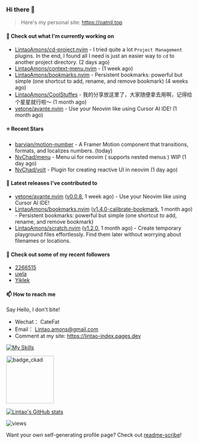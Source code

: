 ### Hi there 👋
> Here's my personal site: https://oatnil.top

#### 👷 Check out what I'm currently working on

- [LintaoAmons/cd-project.nvim](https://github.com/LintaoAmons/cd-project.nvim) - I tried quite a lot `Project Management` plugins. In the end, I found all I need is just an easier way to `cd` to another project directory. (2 days ago)
- [LintaoAmons/context-menu.nvim](https://github.com/LintaoAmons/context-menu.nvim) -  (1 week ago)
- [LintaoAmons/bookmarks.nvim](https://github.com/LintaoAmons/bookmarks.nvim) - Persistent bookmarks: powerful but simple (one shortcut to add, rename, and remove bookmark) (4 weeks ago)
- [LintaoAmons/CoolStuffes](https://github.com/LintaoAmons/CoolStuffes) - 我的分享放这里了，大家随便拿去用啊，记得给个星星就行啦～ (1 month ago)
- [yetone/avante.nvim](https://github.com/yetone/avante.nvim) - Use your Neovim like using Cursor AI IDE! (1 month ago)

#### ⭐ Recent Stars

- [barvian/motion-number](https://github.com/barvian/motion-number) - A Framer Motion component that transitions, formats, and localizes numbers. (today)
- [NvChad/menu](https://github.com/NvChad/menu) - Menu ui for neovim ( supports nested menus )  WIP (1 day ago)
- [NvChad/volt](https://github.com/NvChad/volt) - Plugin for creating reactive UI  in neovim (1 day ago)

#### 🔭 Latest releases I've contributed to

- [yetone/avante.nvim](https://github.com/yetone/avante.nvim) ([v0.0.8](https://github.com/yetone/avante.nvim/releases/tag/v0.0.8), 1 week ago) - Use your Neovim like using Cursor AI IDE!
- [LintaoAmons/bookmarks.nvim](https://github.com/LintaoAmons/bookmarks.nvim) ([v1.4.0-calibrate-bookmark](https://github.com/LintaoAmons/bookmarks.nvim/releases/tag/v1.4.0-calibrate-bookmark), 1 month ago) - Persistent bookmarks: powerful but simple (one shortcut to add, rename, and remove bookmark)
- [LintaoAmons/scratch.nvim](https://github.com/LintaoAmons/scratch.nvim) ([v1.2.0](https://github.com/LintaoAmons/scratch.nvim/releases/tag/v1.2.0), 1 month ago) - Create temporary playground files effortlessly. Find them later without worrying about filenames or locations.

#### 👯 Check out some of my recent followers

- [2266515](https://github.com/2266515)
- [uwla](https://github.com/uwla)
- [Yiklek](https://github.com/Yiklek)

#### 📫 How to reach me
Say Hello, I don't bite!

- Wechat： CateFat
- Email： Lintao.amons@gmail.com
- Comment at my site: https://lintao-index.pages.dev

[![My Skills](https://skillicons.dev/icons?i=java,kotlin,spring,vim,kubernetes,docker,aws,bash,python,lua,go,js,ts,react,html,css,jenkins,postgres,mysql,mongodb)](https://skillicons.dev)

<img alt='badge_ckad' src="https://user-images.githubusercontent.com/24785373/206426236-a78f59dc-e6dc-4b92-a0c4-4cd7ab8e3649.png" width="auto" height="128" />

[![Lintao's GitHub stats](https://github-readme-stats.vercel.app/api?username=LintaoAmons)](https://github.com/LintaoAmons/github-readme-stats) 

<img src="https://komarev.com/ghpvc/?username=LintaoAmons" alt="views" />

Want your own self-generating profile page? Check out [readme-scribe](https://github.com/muesli/readme-scribe)!



